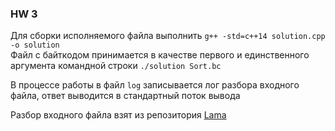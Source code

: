 ### HW 3

Для сборки исполняемого файла выполнить `g++ -std=c++14 solution.cpp -o solution`  \
Файл с байткодом принимается в качестве первого и единственного аргумента командной строки `./solution Sort.bc`

В процессе работы в файл `log` записывается лог разбора входного файла, ответ выводится в стандартный поток вывода

Разбор входного файла взят из репозитория [Lama](https://github.com/PLTools/Lama/blob/1.10/byterun/byterun.c)